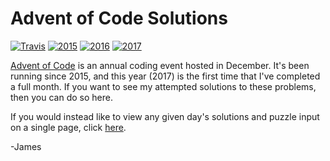 # Advent of Code Solutions
[![Travis](https://img.shields.io/travis/JamesMCo/Advent-Of-Code/master.svg)](https://travis-ci.org/JamesMCo/Advent-Of-Code) [![2015](https://img.shields.io/badge/2015-12/25-orange.svg)](https://mrjamesco.uk/Advent-Of-Code#2015) [![2016](https://img.shields.io/badge/2016-15/25-orange.svg)](https://mrjamesco.uk/Advent-Of-Code#2016) [![2017](https://img.shields.io/badge/2017-25/25-brightgreen.svg)](https://mrjamesco.uk/Advent-Of-Code#2017)

[Advent of Code](http://adventofcode.com) is an annual coding event hosted in December. It's been running since 2015, and this year (2017) is the first time that I've completed a full month. If you want to see my attempted solutions to these problems, then you can do so here.

If you would instead like to view any given day's solutions and puzzle input on a single page, click [here](https://mrjamesco.uk/Advent-Of-Code).

-James
